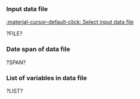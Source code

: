 
### Input data file

[:material-cursor-default-click: Select input data file](matlab:gui_selectInputDataFile)<br/>

?FILE?


### Date span of data file

?SPAN?


### List of variables in data file

?LIST?

